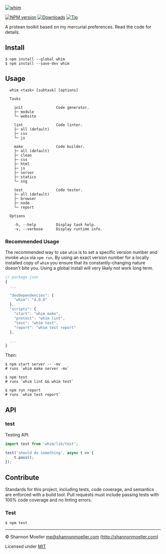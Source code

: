 [![whim](https://cdn.rawgit.com/shannonmoeller/whim/27a17fd/media/logo.svg)](https://github.com/shannonmoeller/whim#readme)

[![NPM version][npm-img]][npm-url] [![Downloads][downloads-img]][npm-url] [![Tip][amazon-img]][amazon-url]

A protean toolkit based on my mercurial preferences. Read the code for details.

## Install

    $ npm install --global whim
    $ npm install --save-dev whim

## Usage

```
  whim <task> [subtask] [options]

  Tasks

    init               Code generator.
    ├─ module
    └─ website

    lint               Code linter.
    ├─ all (default)
    ├─ css
    └─ js

    make               Code builder.
    ├─ all (default)
    ├─ clean
    ├─ css
    ├─ html
    ├─ js
    ├─ server
    ├─ statics
    └─ svg

    test               Code tester.
    ├─ all (default)
    ├─ browser
    ├─ node
    └─ report

  Options

    -h, --help         Display task help.
    -v, --verbose      Display runtime info.
```

### Recommended Usage

The recommended way to use `whim` is to set a specific version number and invoke `whim` via `npm run`. By using an exact version number for a locally installed copy of `whim` you ensure that its constantly-changing nature doesn't bite you. Using a global install will very likely not work long term.

```js
// package.json
{
  ...

  "devDependencies": {
    "whim": "4.0.0"
  },
  "scripts": {
    "start": "whim make",
    "pretest": "whim lint",
    "test": "whim test",
    "report": "whim test report"
  },

  ...
}
```

Then:

    $ npm start server -- -mv
    # runs `whim make server -mv`

    $ npm test
    # runs `whim lint && whim test`

    $ npm run report
    # runs `whim test report`

## API

### test

Testing API.

```js
import test from 'whim/lib/test';

test('should do something', async t => {
    t.pass();
});
```

## Contribute

Standards for this project, including tests, code coverage, and semantics are enforced with a build tool. Pull requests must include passing tests with 100% code coverage and no linting errors.

### Test

    $ npm test

----

© Shannon Moeller <me@shannonmoeller.com> (http://shannonmoeller.com)

Licensed under [MIT](http://shannonmoeller.com/mit.txt)

[amazon-img]:    https://img.shields.io/badge/amazon-tip_jar-yellow.svg?style=flat-square
[amazon-url]:    https://www.amazon.com/gp/registry/wishlist/1VQM9ID04YPC5?sort=universal-price
[downloads-img]: http://img.shields.io/npm/dm/whim.svg?style=flat-square
[npm-img]:       http://img.shields.io/npm/v/whim.svg?style=flat-square
[npm-url]:       https://npmjs.org/package/whim
